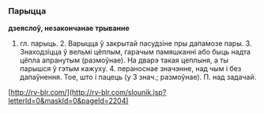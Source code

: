 ### Парыцца
**дзеяслоў, незакончанае трыванне**

1. гл. парыць. 2. Варыцца ў закрытай пасудзіне пры дапамозе пары. 3. Знаходзіцца ў вельмі цёплым, гарачым памяшканні або быць надта цёпла апранутым (размоўнае). На дварэ такая цеплыня, а ты парышся ў гэтым кажуху. 4. пераноснае значэнне, над чым і без дапаўнення. Тое, што і пацець (у 3 знач.; размоўнае). П. над задачай.

<a rel="author">[http://rv-blr.com/](http://rv-blr.com/slounik.jsp?letterId=0&maskId=0&pageId=2204)</a>
